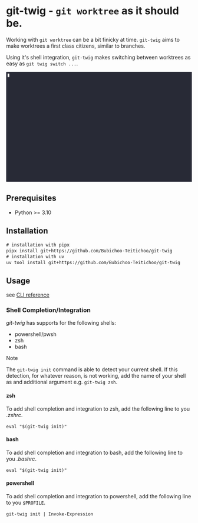 # git-twig - `git worktree` as it should be.

Working with `git worktree` can be a bit finicky at time.
`git-twig` aims to make worktrees a first class citizens,
similar to branches.

Using it's shell integration, `git-twig` makes switching between worktrees
as easy as `git twig switch ...`.

![Demo](./docs/git-twig-demo.gif)

## Prerequisites

- Python >= 3.10

## Installation

```shell
# installation with pipx
pipx install git+https://github.com/Bubichoo-Teitichoo/git-twig
# installation with uv
uv tool install git+https://github.com/Bubichoo-Teitichoo/git-twig
```

## Usage

see [CLI reference](https://bubichoo-teitichoo.github.io/pygwt/latest/cli/)

### Shell Completion/Integration

*git-twig* has supports for the following shells:

- powershell/pwsh
- zsh
- bash

> [!NOTE]
> The `git-twig init` command is able to detect your current shell.
> If this detection, for whatever reason, is not working,
> add the name of your shell as and additional argument
> e.g. `git-twig zsh`.

#### zsh

To add shell completion and integration to zsh,
add the following line to you *.zshrc*.

```shell
eval "$(git-twig init)"
```

#### bash

To add shell completion and integration to bash,
add the following line to you *.bashrc*.

```shell
eval "$(git-twig init)"
```

#### powershell

To add shell completion and integration to powershell,
add the following line to you `$PROFILE`.

```shell
git-twig init | Invoke-Expression
```

